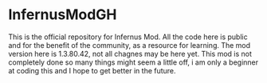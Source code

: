 # InfernusModGH
This is the official repository for Infernus Mod. All the code here is public and for the benefit of the community, as a resource for learning. The mod version  here is 1.3.80.42, not all chagnes may be here yet. This mod is not completely done so many things might seem a little off, i am only a beginner at coding this and I hope to get better in the future.
